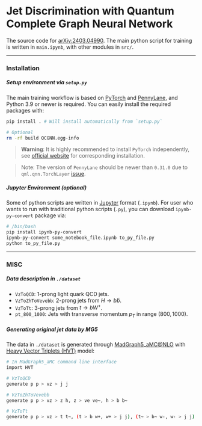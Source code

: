 # Jet Discrimination with Quantum Complete Graph Neural Network

The source code for [arXiv:2403.04990](https://arxiv.org/abs/2403.04990). The main python script for training is written in `main.ipynb`, with other modules in `src/`.

---

### Installation

##### Setup environment via `setup.py`
The main training workflow is based on [PyTorch](https://pytorch.org) and [PennyLane](https://pennylane.ai), and Python 3.9 or newer is required. You can easily install the required packages with:
```bash
pip install . # Will install automatically from `setup.py`

# Optional
rm -rf build QCGNN.egg-info
```

> **Warning**: It is highly recommended to install `PyTorch` independently, see [official website](https://pytorch.org) for corresponding installation.

> Note: The version of `PennyLane` should be newer than `0.31.0` due to `qml.qnn.TorchLayer` [issue](https://discuss.pennylane.ai/t/inputs-dimension-mix-with-batch-dimension-in-qml-qnn-torchlayer/3824/8).

##### Jupyter Environment (optional)
Some of python scripts are written in [Jupyter](https://jupyter.org) format (`.ipynb`). For user who wants to run with traditional python scripts (`.py`), you can download `ipynb-py-convert` package via:
```bash
# /bin/bash
pip install ipynb-py-convert
ipynb-py-convert some_notebook_file.ipynb to_py_file.py
python to_py_file.py
```

---

### MISC

##### Data description in `./dataset`
- `VzToQCD`: 1-prong light quark QCD jets.
- `VzToZhToVevebb`: 2-prong jets from $H\rightarrow b\bar{b}$.
- `VzToTt`: 3-prong jets from $t\rightarrow bW^+$.
- `pt_800_1000`: Jets with transverse momentum $p_T$ in range $(800,1000)$.

##### Generating original jet data by MG5
The data in `./dataset` is generated through [MadGraph5_aMC@NLO](https://launchpad.net/mg5amcnlo) with [Heavy Vector Triplets (HVT)](https://hepmdb.soton.ac.uk/index.php?mod=user&act=showmodel&id=0214.0151) model:
```bash
# In MadGraph5_aMC command line interface
import HVT

# VzToQCD
generate p p > vz > j j

# VzToZhToVevebb
generate p p > vz > z h, z > ve ve~, h > b b~

# VzToTt
generate p p > vz > t t~, (t > b w+, w+ > j j), (t~ > b~ w-, w- > j j)
```

